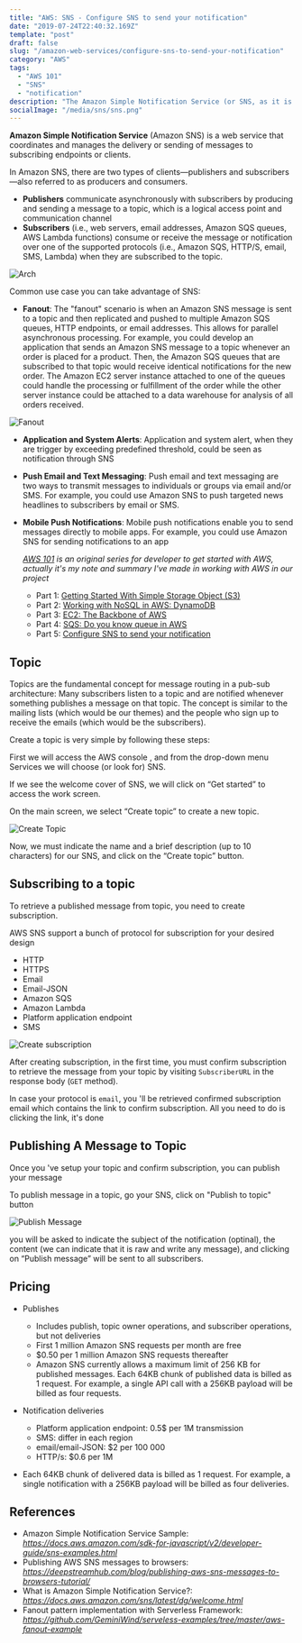 ```yaml
---
title: "AWS: SNS - Configure SNS to send your notification"
date: "2019-07-24T22:40:32.169Z"
template: "post"
draft: false
slug: "/amazon-web-services/configure-sns-to-send-your-notification"
category: "AWS"
tags:
  - "AWS 101"
  - "SNS"
  - "notification"
description: "The Amazon Simple Notification Service (or SNS, as it is commonly called) is an Amazon Web Services (AWS) solution that is designed to coordinates and manages the delivery or sending of messages to subscribing endpoints or clients(email, mobile device, sms ...)"
socialImage: "/media/sns/sns.png"
---
```


__Amazon Simple Notification Service__ (Amazon SNS) is a web service that coordinates and manages the delivery or sending of messages to subscribing endpoints or clients. 


In Amazon SNS, there are two types of clients—publishers and subscribers—also referred to as producers and consumers.

- __Publishers__ communicate asynchronously with subscribers by producing and sending a message to a topic, which is a logical access point and communication channel
- __Subscribers__ (i.e., web servers, email addresses, Amazon SQS queues, AWS Lambda functions) consume or receive the message or notification over one of the supported protocols (i.e., Amazon SQS, HTTP/S, email, SMS, Lambda) when they are subscribed to the topic. 


![Arch](/media/sns/arch.png)


Common use case you can take advantage of SNS:

- __Fanout__: The "fanout" scenario is when an Amazon SNS message is sent to a topic and then replicated and pushed to multiple Amazon SQS queues, HTTP endpoints, or email addresses. This allows for parallel asynchronous processing. For example, you could develop an application that sends an Amazon SNS message to a topic whenever an order is placed for a product. Then, the Amazon SQS queues that are subscribed to that topic would receive identical notifications for the new order. The Amazon EC2 server instance attached to one of the queues could handle the processing or fulfillment of the order while the other server instance could be attached to a data warehouse for analysis of all orders received.

![Fanout](/media/sns/sns-fanout.png)

- __Application and System Alerts__: Application and system alert, when they are trigger by exceeding predefined threshold, could be seen as notification through SNS
- __Push Email and Text Messaging__: Push email and text messaging are two ways to transmit messages to individuals or groups via email and/or SMS. For example, you could use Amazon SNS to push targeted news headlines to subscribers by email or SMS.
- __Mobile Push Notifications__: Mobile push notifications enable you to send messages directly to mobile apps. For example, you could use Amazon SNS for sending notifications to an app

    *[AWS 101](http://blog.haidv.me/tag/aws-101/) is an original series for developer to get started with AWS, actually it's my note and summary I've made in working with AWS in our project*

    - Part 1: [Getting Started With Simple Storage Object (S3)](https://blog.haidv.me/amazon-web-services/getting-started-with-aws-s3)
    - Part 2: [Working with NoSQL in AWS: DynamoDB](https://blog.haidv.me/amazon-web-services/working-with-aws-dynamodb)
    - Part 3: [EC2: The Backbone of AWS](https://blog.haidv.me/amazon-web-services/ec2-the-backbone-of-aws)
    - Part 4: [SQS: Do you know queue in AWS](https://blog.haidv.me/amazon-web-services/do-you-know-queue-in-aws)
    - Part 5: [Configure SNS to send your notification](https://blog.haidv.me/amazon-web-services/configure-sns-to-send-your-notification)

## Topic



Topics are the fundamental concept for message routing in a pub-sub architecture: Many subscribers listen to a topic and are notified whenever something publishes a message on that topic. The concept is similar to the mailing lists (which would be our themes) and the people who sign up to receive the emails (which would be the subscribers).

Create a topic  is very simple by following these steps:

First we will access the AWS console , and from the drop-down menu Services we will choose (or look for) SNS.

If we see the welcome cover of SNS, we will click on “Get started” to access the work screen.

On the main screen, we select “Create topic” to create a new topic.


![Create Topic](/media/sns/create_topic.png)

Now, we must indicate the name and a brief description (up to 10 characters) for our SNS, and click on the “Create topic” button.


## Subscribing to a topic



To retrieve a published message from topic, you need to create subscription.

AWS SNS support a bunch of protocol for subscription for your desired design
- HTTP
- HTTPS
- Email
- Email-JSON
- Amazon SQS
- Amazon Lambda
- Platform application endpoint
- SMS


![Create subscription](/media/sns/create_subscription.png)


After creating subscription, in the first time, you must confirm subscription to retrieve the message from your topic by visiting `SubscriberURL` in the response body (`GET` method).

In case your protocol is `email`, you 'll be retrieved confirmed subscription email which contains the link to confirm subscription. All you need to do is clicking the link, it's done


## Publishing A Message to Topic

Once you 've setup your topic and confirm subscription, you can publish your message

To publish message in a topic, go your SNS, click on "Publish to topic" button


![Publish Message](/media/sns/publish_message.png)

you will be asked to indicate the subject of the notification (optinal), the content (we can indicate that it is raw and write any message), and clicking on “Publish message” will be sent to all subscribers.

## Pricing

- Publishes
  - Includes publish, topic owner operations, and subscriber operations, but not deliveries
  - First 1 million Amazon SNS requests per month are free
  - $0.50 per 1 million Amazon SNS requests thereafter
  - Amazon SNS currently allows a maximum limit of 256 KB for published messages. Each 64KB chunk of published data is billed as 1 request. For example, a single API call with a 256KB payload will be billed as four requests.


- Notification deliveries
  - Platform application endpoint: 0.5$ per 1M transmission
  - SMS: differ in each region
  - email/email-JSON: $2 per 100 000
  - HTTP/s: $0.6 per 1M

- Each 64KB chunk of delivered data is billed as 1 request. For example, a single notification with a 256KB payload will be billed as four deliveries.



## References 

- Amazon Simple Notification Service Sample: _https://docs.aws.amazon.com/sdk-for-javascript/v2/developer-guide/sns-examples.html_
- Publishing AWS SNS messages to browsers: _https://deepstreamhub.com/blog/publishing-aws-sns-messages-to-browsers-tutorial/_
- What is Amazon Simple Notification Service?: _https://docs.aws.amazon.com/sns/latest/dg/welcome.html_
- Fanout pattern implementation with Serverless Framework: _https://github.com/GeminiWind/serveless-examples/tree/master/aws-fanout-example_